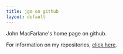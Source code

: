 ```yaml
---
title: jgm on github
layout: default
---
```


John MacFarlane's home page on github.

For information on my repositories,
[click here](http://github.com/jgm).

